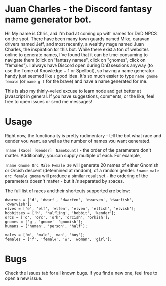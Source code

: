 # Juan Charles - the Discord fantasy name generator bot.

Hi! My name is Chris, and I'm bad at coming up with names for DnD NPCS on the spot. There have been many town guards named Mike, caravan drivers named Jeff, and most recently, a wealthy mage named Juan Charles, the inspiration for this bot. While there exist a ton of websites online to generate names, I've found that it can be time-consuming to navigate them (click on "fantasy names", click on "gnomes", click on "females"). I always have Discord open during DnD sessions anyway (to use the Tome of Knowledge + 1 or Spellbot), so having a name generator handy just seemed like a good idea. It's so much easier to type `name gnome female` (or `name g f` for the brave) and have a name generated for me.

This is also my thinly-veiled excuse to learn node and get better at javascript in general. If you have suggestions, comments, or the like, feel free to open issues or send me messages!

# Usage
Right now, the functionality is pretty rudimentary - tell the bot what race and gender you want, as well as the number of names you want generated.

`!name [Race] [Gender] [NameCount]` - the order of the parameters don't matter. Additionally, you can supply multiple of each. For example,

`!name Gnome Orc Male Female 20` will generate 20 names of either Gnomish or Orcish descent (determined at random), of a random gender. 
`!name male orc female gnome` will produce a similar result set - the ordering of the parameters doesn't matter - but it *is* separated by spaces. 

The full list of races and their shortcuts supported are below:
```
dwarves = ['d', 'dwarf', 'dwarfen', 'dwarven', 'dwarfish', 'dwarvish'];
elves = ['e', 'elf', 'elfen', 'elven', 'elfish', 'elvish'];
hobbitses = ['h', 'halfling', 'hobbit', 'kender'];
orcs = ['o', 'orc', 'ork', 'orcish', 'orkish'];
gnomes = ['g', 'gnome', 'gnomish'];
humans = ['human', 'person', 'half'];
```
```
males = ['m', 'male', 'man', 'boy'];
females = ['f', 'female', 'w', 'woman', 'girl'];
```

# Bugs
Check the Issues tab for all known bugs. If you find a new one, feel free to open a new issue.
